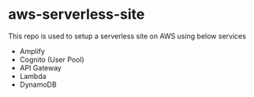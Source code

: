 # aws-serverless-site

This repo is used to setup a serverless site on AWS using below services
- Amplify
- Cognito (User Pool)
- API Gateway
- Lambda
- DynamoDB
